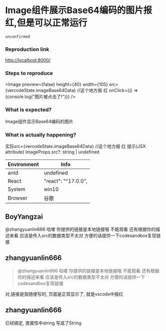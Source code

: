 # Image组件展示Base64编码的图片报红,但是可以正常运行

`unconfirmed`

### Reproduction link

[http://localhost:8000/](http://localhost:8000/)

### Steps to reproduce

<Image
preview={false}
height={40}
width={105}
src={vercodeState.imageBase64Data} //这个地方报 红
onClick={() => {console.log("图片被点击了!")}}
/>

### What is expected?

Image组件显示Base64编码的图片

### What is actually happening?

实际src={vercodeState.imageBase64Data} //这个地方报 红 提示(JSX attribute) ImageProps.src?: string | undefined

| Environment | Info                |
| ----------- | ------------------- |
| antd        | undefined           |
| React       | "react": "^17.0.0", |
| System      | win10               |
| Browser     | 谷歌                |

<!-- generated by ant-design-issue-helper. DO NOT REMOVE -->

## BoyYangzai

@zhangyuanlin666 哈喽 你提供的链接是本地链接哦 不能观看
还有根据你的描述来看 应该是传入src的数据类型不太对 方便的话提供一下codesandbox复现链接

## zhangyuanlin666

> @zhangyuanlin666 哈喽 你提供的链接是本地链接哦 不能观看 还有根据你的描述来看 应该是传入src的数据类型不太对 方便的话提供一下codesandbox复现链接

对,链接是我随便写的, 页面是正常显示了, 就是vscode中报红

## zhangyuanlin666

已经搞定, 类属性中string 写成了String
